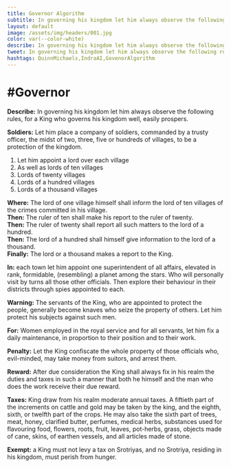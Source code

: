 ```yaml
---
title: Governor Algorithm
subtitle: In governing his kingdom let him always observe the following rules.
layout: default
image: /assets/img/headers/001.jpg
color: var(--color-white)
describe: In governing his kingdom let him always observe the following rules, for a King who governs his kingdom well, easily prospers.
tweet: In governing his kingdom let him always observe the following rules, for a King who governs his kingdom well, easily prospers.
hashtags: QuinnMichaels,IndraAI,GovenorAlgorithm
---
```


# #Governor 

**Describe:** In governing his kingdom let him always observe the following rules, for a King who governs his kingdom well, easily prospers. 

**Soldiers:** Let him place a company of soldiers, commanded by a trusty officer, the midst of two, three, five or hundreds of villages, to be a protection of the kingdom. 

1. Let him appoint a lord over each village
2. As well as lords of ten villages
3. Lords of twenty villages
4. Lords of a hundred villages 
5. Lords of a thousand villages

**Where:** The lord of one village himself shall inform the lord of ten villages of the crimes committed in his village.  
**Then:** The ruler of ten shall make his report to the ruler of twenty.  
**Then:** The ruler of twenty shall report all such matters to the lord of a hundred.  
**Then:** The lord of a hundred shall himself give information to the lord of a thousand.  
**Finally:** The lord or a thousand makes a report to the King.

**In:** each town let him appoint one superintendent of all affairs, elevated in rank, formidable, (resembling) a planet among the stars. Who will personally visit by turns all those other officials. Then explore their behaviour in their districts through spies appointed to each. 

**Warning:** The servants of the King, who are appointed to protect the people, generally become knaves who seize the property of others. Let him protect his subjects against such men.

**For:** Women employed in the royal service and for all servants, let him fix a daily maintenance, in proportion to their position and to their work.

**Penalty:** Let the King confiscate the whole property of those officials who, evil-minded, may take money from suitors, and arrest them.

**Reward:** After due consideration the King shall always fix in his realm the duties and taxes in such a manner that both he himself and the man who does the work receive their due reward.

**Taxes:** King draw from his realm moderate annual taxes. A fiftieth part of the increments on cattle and gold may be taken by the king, and the eighth, sixth, or twelfth part of the crops. He may also take the sixth part of trees, meat, honey, clarified butter, perfumes, medical herbs, substances used for flavouring food, flowers, roots, fruit, leaves, pot-herbs, grass, objects made of cane, skins, of earthen vessels, and all articles made of stone.

**Exempt:** a King must not levy a tax on Srotriyas, and no Srotriya, residing in his kingdom, must perish from hunger.